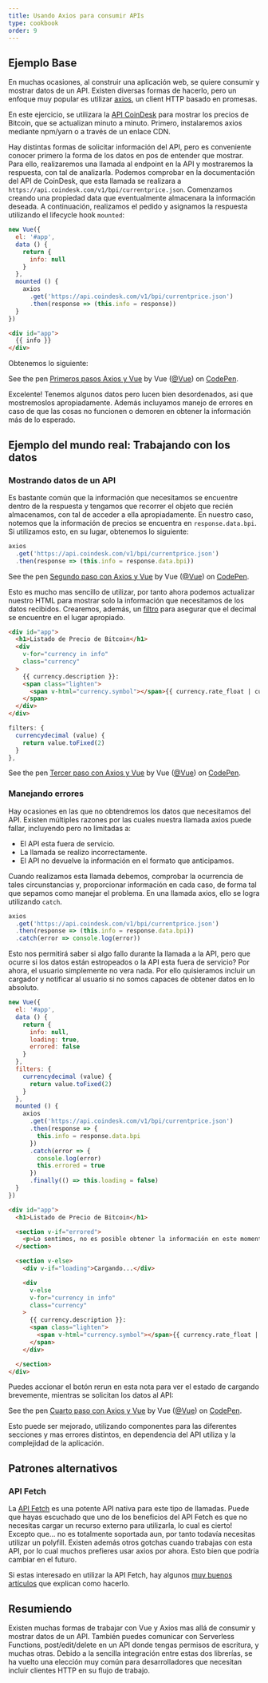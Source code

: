 ```yaml
---
title: Usando Axios para consumir APIs
type: cookbook
order: 9
---
```


## Ejemplo Base

En muchas ocasiones, al construir una aplicación web, se quiere consumir y mostrar datos de un API. Existen diversas formas de hacerlo, pero un enfoque muy popular es utilizar [axios](https://github.com/axios/axios), un client HTTP basado en promesas.

En este ejercicio, se utilizara la [API CoinDesk](https://www.coindesk.com/api/) para mostrar los precios de Bitcoin, que se actualizan minuto a minuto. Primero, instalaremos axios mediante npm/yarn o a través de un enlace CDN.

Hay distintas formas de solicitar información del API, pero es conveniente conocer primero la forma de los datos en pos de entender que mostrar. Para ello, realizaremos una llamada al endpoint en la API y mostraremos la respuesta, con tal de analizarla. Podemos comprobar en la documentación del API de CoinDesk, que esta llamada se realizara a `https://api.coindesk.com/v1/bpi/currentprice.json`. Comenzamos creando una propiedad data que eventualmente almacenara la información deseada. A continuación, realizamos el pedido y asignamos la respuesta utilizando el lifecycle hook `mounted`:

```js
new Vue({
  el: '#app',
  data () {
    return {
      info: null
    }
  },
  mounted () {
    axios
      .get('https://api.coindesk.com/v1/bpi/currentprice.json')
      .then(response => (this.info = response))
  }
})
```

```html
<div id="app">
  {{ info }}
</div>
```

Obtenemos lo siguiente:

<p data-height="350" data-theme-id="32763" data-slug-hash="80043dfdb7b90f138f5585ade1a5286f" data-default-tab="result" data-user="Vue" data-embed-version="2" data-pen-title="Primeros pasos Axios y Vue" class="codepen">See the pen <a href="https://codepen.io/team/Vue/pen/80043dfdb7b90f138f5585ade1a5286f/">Primeros pasos Axios y Vue</a> by Vue (<a href="https://codepen.io/Vue">@Vue</a>) on <a href="https://codepen.io">CodePen</a>.</p>
<script async src="https://static.codepen.io/assets/embed/ei.js"></script>

Excelente! Tenemos algunos datos pero lucen bien desordenados, asi que mostremoslos apropiadamente. Además incluyamos manejo de errores en caso de que las cosas no funcionen o demoren en obtener la información más de lo esperado.

## Ejemplo del mundo real: Trabajando con los datos

### Mostrando datos de un API

Es bastante común que la información que necesitamos se encuentre dentro de la respuesta y tengamos que recorrer el objeto que recién almacenamos, con tal de acceder a ella apropiadamente. En nuestro caso, notemos que la información de precios se encuentra en `response.data.bpi`. Si utilizamos esto, en su lugar, obtenemos lo siguiente:


```js
axios
  .get('https://api.coindesk.com/v1/bpi/currentprice.json')
  .then(response => (this.info = response.data.bpi))
```

<p data-height="200" data-theme-id="32763" data-slug-hash="6100b10f1b4ac2961208643560ba7d11" data-default-tab="result" data-user="Vue" data-embed-version="2" data-pen-title="Segundo paso con Axios y Vue" class="codepen">See the pen <a href="https://codepen.io/team/Vue/pen/6100b10f1b4ac2961208643560ba7d11/">Segundo paso con Axios y Vue</a> by Vue (<a href="https://codepen.io/Vue">@Vue</a>) on <a href="https://codepen.io">CodePen</a>.</p>
<script async src="https://static.codepen.io/assets/embed/ei.js"></script>

Esto es mucho mas sencillo de utilizar, por tanto ahora podemos actualizar nuestro HTML para mostrar solo la información que necesitamos de los datos recibidos. Crearemos, además, un [filtro](../api/#Vue-filter) para asegurar que el decimal se encuentre en el lugar apropiado.

```html
<div id="app">
  <h1>Listado de Precio de Bitcoin</h1>
  <div
    v-for="currency in info"
    class="currency"
  >
    {{ currency.description }}:
    <span class="lighten">
      <span v-html="currency.symbol"></span>{{ currency.rate_float | currencydecimal }}
    </span>
  </div>
</div>
```

```js
filters: {
  currencydecimal (value) {
    return value.toFixed(2)
  }
},
```

<p data-height="300" data-theme-id="32763" data-slug-hash="9d59319c09eaccfaf35d9e9f11990f0f" data-default-tab="result" data-user="Vue" data-embed-version="2" data-pen-title="Tercer paso con Axios y Vue" class="codepen">See the pen <a href="https://codepen.io/team/Vue/pen/9d59319c09eaccfaf35d9e9f11990f0f/">Tercer paso con Axios y Vue</a> by Vue (<a href="https://codepen.io/Vue">@Vue</a>) on <a href="https://codepen.io">CodePen</a>.</p>
<script async src="https://static.codepen.io/assets/embed/ei.js"></script>

### Manejando errores

Hay ocasiones en las que no obtendremos los datos que necesitamos del API. Existen múltiples razones por las cuales nuestra llamada axios puede fallar, incluyendo pero no limitadas a:

* El API esta fuera de servicio.
* La llamada se realizo incorrectamente.
* El API no devuelve la información en el formato que anticipamos.

Cuando realizamos esta llamada debemos, comprobar la ocurrencia de tales circunstancias y, proporcionar información en cada caso, de forma tal que sepamos como manejar el problema. En una llamada axios, ello se logra utilizando `catch`.

```js
axios
  .get('https://api.coindesk.com/v1/bpi/currentprice.json')
  .then(response => (this.info = response.data.bpi))
  .catch(error => console.log(error))
```

Esto nos permitirá saber si algo fallo durante la llamada a la API, pero que ocurre si los datos están estropeados o la API esta fuera de servicio? Por ahora, el usuario simplemente no vera nada. Por ello quisieramos incluir un cargador y notificar al usuario si no somos capaces de obtener datos en lo absoluto.

```js
new Vue({
  el: '#app',
  data () {
    return {
      info: null,
      loading: true,
      errored: false
    }
  },
  filters: {
    currencydecimal (value) {
      return value.toFixed(2)
    }
  },
  mounted () {
    axios
      .get('https://api.coindesk.com/v1/bpi/currentprice.json')
      .then(response => {
        this.info = response.data.bpi
      })
      .catch(error => {
        console.log(error)
        this.errored = true
      })
      .finally(() => this.loading = false)
  }
})
```

```html
<div id="app">
  <h1>Listado de Precio de Bitcoin</h1>

  <section v-if="errored">
    <p>Lo sentimos, no es posible obtener la información en este momento, por favor intente nuevamente mas tarde</p>
  </section>

  <section v-else>
    <div v-if="loading">Cargando...</div>

    <div
      v-else
      v-for="currency in info"
      class="currency"
    >
      {{ currency.description }}:
      <span class="lighten">
        <span v-html="currency.symbol"></span>{{ currency.rate_float | currencydecimal }}
      </span>
    </div>

  </section>
</div>
```

Puedes accionar el botón rerun en esta nota para ver el estado de cargando brevemente, mientras se solicitan los datos al API:

<p data-height="300" data-theme-id="32763" data-slug-hash="6c01922c9af3883890fd7393e8147ec4" data-default-tab="result" data-user="Vue" data-embed-version="2" data-pen-title="Cuarto paso con Axiosy Vue" class="codepen">See the pen <a href="https://codepen.io/team/Vue/pen/6c01922c9af3883890fd7393e8147ec4/">Cuarto paso con Axios y Vue</a> by Vue (<a href="https://codepen.io/Vue">@Vue</a>) on <a href="https://codepen.io">CodePen</a>.</p>
<script async src="https://static.codepen.io/assets/embed/ei.js"></script>

Esto puede ser mejorado, utilizando componentes para las diferentes secciones y mas errores distintos, en dependencia del API utiliza y la complejidad de la aplicación.

## Patrones alternativos

### API Fetch

La [API Fetch](https://developers.google.com/web/updates/2015/03/introduction-to-fetch) es una potente API nativa para este tipo de llamadas. Puede que hayas escuchado que uno de los beneficios del API Fetch es que no necesitas cargar un recurso externo para utilizarla, lo cual es cierto! Excepto que... no es totalmente soportada aun, por tanto todavía necesitas utilizar un polyfill. Existen además otros gotchas cuando trabajas con esta API, por lo cual muchos prefieres usar axios por ahora. Esto bien que podría cambiar en el futuro.

Si estas interesado en utilizar la API Fetch, hay algunos [muy buenos artículos](https://scotch.io/@bedakb/lets-build-type-ahead-component-with-vuejs-2-and-fetch-api) que explican como hacerlo.

## Resumiendo

Existen muchas formas de trabajar con Vue y Axios mas allá de consumir y mostrar datos de un API. También puedes comunicar con Serverless Functions, post/edit/delete en un API donde tengas permisos de escritura, y muchas otras. Debido a la sencilla integración entre estas dos librerías, se ha vuelto una elección muy común para desarrolladores que necesitan incluir clientes HTTP en su flujo de trabajo.
